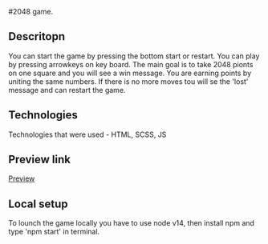 #2048 game. 

## Descritopn
You can start the game by pressing the bottom start or restart. You can play by pressing arrowkeys on key board. The main goal is to take 2048 pionts on one square and you will see a win message. You are earning points by uniting the same numbers. If there is no more moves tou will se the 'lost' message and can restart the game.  

## Technologies
Technologies that were used - HTML, SCSS, JS

## Preview link 
[Preview](https://kapesha.github.io/2048-game/)

## Local setup
To lounch the game locally you have to use node v14, then install npm and type 'npm start' in terminal. 
